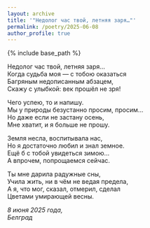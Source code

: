 ```yaml
---
layout: archive
title: '"Недолог час твой, летняя заря…"'
permalink: /poetry/2025-06-08
author_profile: true
---
```


{% include base_path %}

Недолог час твой, летняя заря… <br>
Когда судьба моя — с тобою оказаться <br>
Багряным недописанным абзацем, <br>
Скажу с улыбкой: век прошёл не зря! <br>

Чего успею, то и напишу. <br>
Мы у природы безустанно просим, просим… <br>
Но даже если не застану осень, <br>
Мне хватит, и я больше не прошу. <br>

Земля несла, воспитывала нас, <br>
Но я достаточно любил и знал земное. <br>
Ещё б с тобой увидеться зимою… <br>
А впрочем, попрощаемся сейчас. <br>

Ты мне дарила радужные сны, <br>
Учила жить, ни в чём не ведая предела, <br>
А я, что мог, сказал, отмерил, сделал <br>
Цветами умирающей весны. <br>

<i>8 июня 2025 года,</i> <br>
<i>Белград</i>